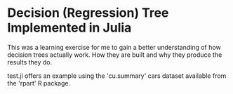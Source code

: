 # Decision (Regression) Tree Implemented in Julia

This was a learning exercise for me to gain a better understanding of how decision trees actually work. How they are built and why they produce the results they do.

test.jl offers an example using the 'cu.summary' cars dataset available from the 'rpart' R package.
